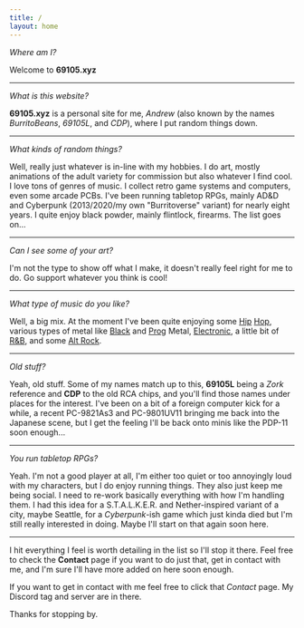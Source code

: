 ```yaml
---
title: /
layout: home
---
```


*Where am I?*

Welcome to **69105.xyz**

---

*What is this website?*

**69105.xyz** is a personal site for me, *Andrew* (also known by the names *BurritoBeans*, *69105L*, and *CDP*), where I put random things down.

---

*What kinds of random things?*

Well, really just whatever is in-line with my hobbies. I do art, mostly animations of the adult variety for commission but also whatever I find cool. I love tons of genres of music. I collect retro game systems and computers, even some arcade PCBs. I've been running tabletop RPGs, mainly AD&D and Cyberpunk (2013/2020/my own "Burritoverse" variant) for nearly eight years. I quite enjoy black powder, mainly flintlock, firearms. The list goes on...

---

*Can I see some of your art?*

I'm not the type to show off what I make, it doesn't really feel right for me to do. Go support whatever you think is cool!

---

*What type of music do you like?*

Well, a big mix. At the moment I've been quite enjoying some [Hip](https://www.youtube.com/watch?v=PfurJlc4Bbs) [Hop](https://www.youtube.com/watch?v=weWTuvdL-LQ), various types of metal like [Black](https://www.youtube.com/watch?v=uLSUQYzqXZ0) and [Prog](https://www.youtube.com/watch?v=i9qZ4Tntg8I) Metal, [Electronic](https://www.youtube.com/watch?v=00vYncpl0pk), a little bit of [R&B](https://www.youtube.com/watch?v=VjAKeduaURc), and some [Alt Rock](https://www.youtube.com/watch?v=S8rUl-gsCIg).

---

*Old stuff?*

Yeah, old stuff. Some of my names match up to this, **69105L** being a *Zork* reference and **CDP** to the old RCA chips, and you'll find those names under places for the interest. I've been on a bit of a foreign computer kick for a while, a recent PC-9821As3 and PC-9801UV11 bringing me back into the Japanese scene, but I get the feeling I'll be back onto minis like the PDP-11 soon enough...

---

*You run tabletop RPGs?*

Yeah. I'm not a good player at all, I'm either too quiet or too annoyingly loud with my characters, but I do enjoy running things. They also just keep me being social. I need to re-work basically everything with how I'm handling them. I had this idea for a S.T.A.L.K.E.R. and Nether-inspired variant of a city, maybe Seattle, for a *Cyberpunk*-ish game which just kinda died but I'm still really interested in doing. Maybe I'll start on that again soon here. 

---

I hit everything I feel is worth detailing in the list so I'll stop it there. Feel free to check the **Contact** page if you want to do just that, get in contact with me, and I'm sure I'll have more added on here soon enough.

If you want to get in contact with me feel free to click that *Contact* page. My Discord tag and server are in there.

Thanks for stopping by.
